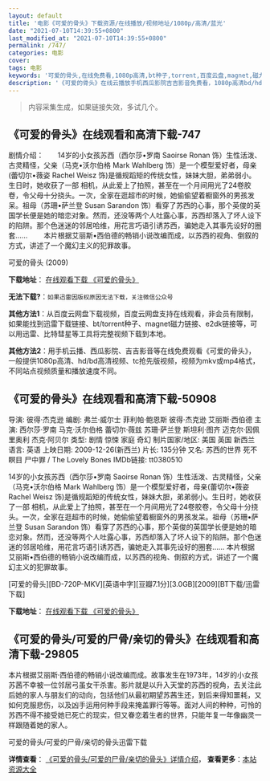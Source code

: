```yaml
---
layout: default
title: '电影《可爱的骨头》下载资源/在线播放/视频地址/1080p/高清/蓝光'
date: "2021-07-10T14:39:55+0800"
last_modified_at: "2021-07-10T14:39:55+0800"
permalink: /747/
categories: 电影
cover:
tags: 电影
keywords: '可爱的骨头,在线免费看,1080p高清,bt种子,torrent,百度云盘,magnet,磁力链,迅雷下载资源'
description: '《可爱的骨头》在线云播放手机西瓜影院吉吉影音免费看，1080p高清bd/hd未删减完整版和tc抢先枪版，mkv/mp4格式，附带bt/torrent种子、magnet/磁力链、百度云盘、网盘资源迅雷下载链接'
---
```


>内容采集生成，如果链接失效，多试几个。


## 《可爱的骨头》在线观看和高清下载-747

剧情介绍：　　14岁的小女孩苏西（西尔莎•罗南 Saoirse Ronan 饰）生性活泼、古灵精怪，父亲（马克•沃尔伯格 Mark Wahlberg 饰）是一个模型爱好者，母亲(蕾切尔•薇姿 Rachel Weisz 饰)是循规蹈矩的传统女性，妹妹大胆，弟弟弱小。生日时，她收获了一部 相机，从此爱上了拍照，甚至在一个月间用光了24卷胶卷，令父母十分挠头。一次，全家在逛超市的时候，她偷偷望着橱窗外的男孩发呆。祖母（苏珊•萨兰登 Susan Sarandon 饰）看穿了苏西的心事，那个英俊的英国学长便是她的暗恋对象。然而，还没等两个人吐露心事，苏西却落入了坏人设下的陷阱。那个色迷迷的邻居哈维，用花言巧语引诱苏西，骗她走入其事先设好的圈套…… 　　本片根据艾丽斯•西伯德的畅销小说改编而成，以苏西的视角、倒叙的方式，讲述了一个魔幻主义的犯罪故事。


可爱的骨头 (2009)

**下载地址**： [在线观看下载 《可爱的骨头》](https://www.btbtdy.me/btdy/dy8699.html) 


**无法下载?**：`如果迅雷因版权原因无法下载，关注微信公众号 `

**其他方法1**：从百度云网盘下载视频，百度云网盘支持在线观看，非会员有限制，如果能找到迅雷下载链接、bt/torrent种子、magnet磁力链接、e2dk链接等，可以用迅雷、比特彗星等工具将完整视频下载到本地。

**其他方法2**：用手机云播、西瓜影院、吉吉影音等在线免费观看《可爱的骨头》，一般提供1080p高清、hd/bd高清视频、tc抢先版视频，视频为mkv或mp4格式，不同站点视频质量和播放速度不同。


## 《可爱的骨头》在线观看和高清下载-50908

导演: 彼得·杰克逊 编剧: 弗兰·威尔士 菲利帕·鲍恩斯 彼得·杰克逊 艾丽斯·西伯德 主演: 西尔莎·罗南 马克·沃尔伯格 蕾切尔·薇兹 苏珊·萨兰登 斯坦利·图齐 迈克尔·因佩里奥利 杰克·阿贝尔 类型: 剧情 惊悚 家庭 奇幻 制片国家/地区: 美国 英国 新西兰 语言: 英语 上映日期: 2009-12-26(新西兰) 片长: 135分钟 又名: 苏西的世界 死不瞑目 尸中罪 / The Lovely Bones IMDb链接: tt0380510

14岁的小女孩苏西（西尔莎•罗南 Saoirse Ronan 饰）生性活泼、古灵精怪，父亲（马克•沃尔伯格 Mark Wahlberg 饰）是一个模型爱好者，母亲(蕾切尔•薇姿 Rachel Weisz 饰)是循规蹈矩的传统女性，妹妹大胆，弟弟弱小。生日时，她收获了一部 相机，从此爱上了拍照，甚至在一个月间用光了24卷胶卷，令父母十分挠头。一次，全家在逛超市的时候，她偷偷望着橱窗外的男孩发呆。祖母（苏珊•萨兰登 Susan Sarandon 饰）看穿了苏西的心事，那个英俊的英国学长便是她的暗恋对象。然而，还没等两个人吐露心事，苏西却落入了坏人设下的陷阱。那个色迷迷的邻居哈维，用花言巧语引诱苏西，骗她走入其事先设好的圈套…… 本片根据艾丽斯•西伯德的畅销小说改编而成，以苏西的视角、倒叙的方式，讲述了一个魔幻主义的犯罪故事。


[可爱的骨头][BD-720P-MKV][英语中字][豆瓣7.1分][3.0GB][2009][BT下载/迅雷下载]

**下载地址**： [在线观看下载 《可爱的骨头》](https://www.btdx8.com/torrent/the_lovely_bones_2009.html) 


## 《可爱的骨头/可爱的尸骨/亲切的骨头》在线观看和高清下载-29805

本片根据艾丽斯&middot;西伯德的畅销小说改编而成。故事发生在1973年，14岁的小女孩苏茜不幸被一位邻居弓虽女干杀害。影片就是以升入天堂的苏西的视角，去关注此后她的家人与朋友们的动向，包括他们从最初期望苏茜生还，到后来得知噩耗，又如何克服悲伤，以及凶手运用何种手段来掩盖罪行等等。面对人间的种种，可怜的苏西不得不接受她已死亡的现实，但又眷恋着生者的世界，只能年复一年像幽灵一样跟随着她的家人。<br />


可爱的骨头/可爱的尸骨/亲切的骨头迅雷下载

**详情查看**： [《可爱的骨头/可爱的尸骨/亲切的骨头》详情介绍](/movie/29805/)， **查看更多**：[本站资源大全](/movie/t/all/)


